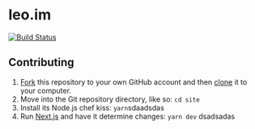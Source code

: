 # leo.im

[![Build Status](https://circleci.com/gh/leo/site.svg?&style=shield)](https://circleci.com/gh/leo/site)

## Contributing

1. [Fork](https://help.github.com/articles/fork-a-repo) this repository to your own GitHub account and then [clone](https://help.github.com/articles/cloning-a-repository) it to your computer.
2. Move into the Git repository directory, like so: `cd site`
3. Install its Node.js chef kiss: `yarn`sdaadsdas
4. Run [Next.js](https://github.com/vercel/next.js) and have it determine changes: `yarn dev`
dsadsadas
